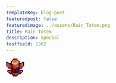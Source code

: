 ```yaml
---
templateKey: blog-post
featuredpost: false
featuredimage: ../assets/Rain_Totem.png
title: Rain Totem
description: Special
testfield: 1362
---
```

![Rain Totem](../assets/Rain_Totem.png)